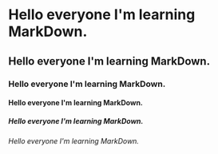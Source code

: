 # Hello everyone I'm learning MarkDown.
## Hello everyone I'm learning MarkDown.
### Hello everyone I'm learning MarkDown.
#### Hello everyone I'm learning MarkDown.
##### Hello everyone I'm learning MarkDown.
###### Hello everyone I'm learning MarkDown.

